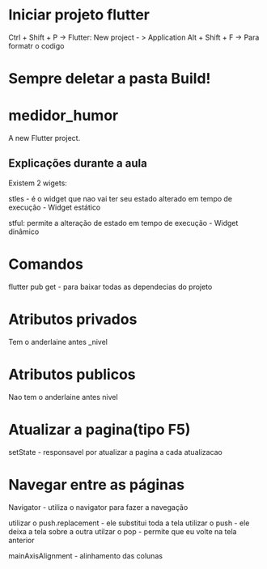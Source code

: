 # Iniciar projeto flutter
Ctrl + Shift + P -> Flutter: New project - > Application
Alt + Shift + F -> Para formatr o codigo

# Sempre deletar a pasta Build!

# medidor_humor

A new Flutter project.

## Explicações durante a aula

Existem 2 wigets:

stles - é o widget que nao vai ter seu estado alterado em tempo de execução - Widget estático

stful: permite a alteração de estado em tempo de execução - Widget dinâmico

# Comandos
flutter pub get - para baixar todas as dependecias do projeto

# Atributos privados
Tem o anderlaine antes
_nivel

# Atributos publicos
Nao tem o anderlaine antes
nivel 

# Atualizar a pagina(tipo F5)
setState - responsavel por atualizar a pagina a cada atualizacao

# Navegar entre as páginas

Navigator - utiliza o navigator para fazer a navegação

utilizar o push.replacement - ele substitui toda a tela
utilizar o push - ele deixa a tela sobre a outra
utilzar o pop - permite que eu volte na tela anterior

mainAxisAlignment - alinhamento das colunas